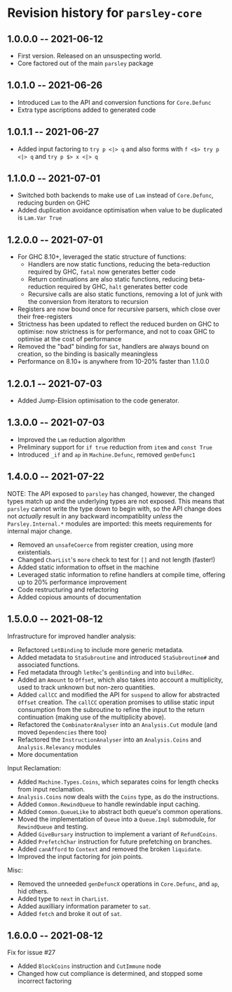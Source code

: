 # Revision history for `parsley-core`

## 1.0.0.0 -- 2021-06-12

* First version. Released on an unsuspecting world.
* Core factored out of the main `parsley` package

## 1.0.1.0 -- 2021-06-26

* Introduced `Lam` to the API and conversion functions for `Core.Defunc`
* Extra type ascriptions added to generated code

## 1.0.1.1 -- 2021-06-27

* Added input factoring to `try p <|> q` and also forms with `f <$> try p <|> q` and `try p $> x <|> q`

## 1.1.0.0 -- 2021-07-01

* Switched both backends to make use of `Lam` instead of `Core.Defunc`, reducing burden on GHC
* Added duplication avoidance optimisation when value to be duplicated is `Lam.Var True`

## 1.2.0.0 -- 2021-07-01

* For GHC 8.10+, leveraged the static structure of functions:
  * Handlers are now static functions, reducing the beta-reduction required by GHC, `fatal` now generates better code
  * Return continuations are also static functions, reducing beta-reduction required by GHC, `halt` generates better code
  * Recursive calls are also static functions, removing a lot of junk with the conversion from iterators to recursion
* Registers are now bound once for recursive parsers, which close over their free-registers
* Strictness has been updated to reflect the reduced burden on GHC to optimise: now strictness is for performance, and
  not to coax GHC to optimise at the cost of performance
* Removed the "bad" binding for `Sat`, handlers are always bound on creation, so the binding is basically meaningless
* Performance on 8.10+ is anywhere from 10-20% faster than 1.1.0.0

## 1.2.0.1 -- 2021-07-03

* Added Jump-Elision optimisation to the code generator.

## 1.3.0.0 -- 2021-07-03

* Improved the `Lam` reduction algorithm
* Preliminary support for `if true` reduction from `item` and `const True`
* Introduced `_if` and `ap` in `Machine.Defunc`, removed `genDefunc1`

## 1.4.0.0 -- 2021-07-22
NOTE: The API exposed to `parsley` has changed, however, the changed types match up
and the underlying types are not exposed. This means that `parsley` cannot write
the type down to begin with, so the API change does not _actually_ result in any
backward incompatiblity _unless_ the `Parsley.Internal.*` modules are imported:
this meets requirements for internal major change.

* Removed an `unsafeCoerce` from register creation, using more existentials.
* Changed `CharList`'s `more` check to test for `[]` and not length (faster!)
* Added static information to offset in the machine
* Leveraged static information to refine handlers at compile time, offering up
  to 20% performance improvement
* Code restructuring and refactoring
* Added copious amounts of documentation

## 1.5.0.0 -- 2021-08-12
Infrastructure for improved handler analysis:

* Refactored `LetBinding` to include more generic metadata.
* Added metadata to `StaSubroutine` and introduced `StaSubroutine#` and associated functions.
* Fed metadata through `letRec`'s `genBinding` and into `buildRec`.
* Added an `Amount` to `Offset`, which also takes into account a multiplicity, used to track unknown
  but non-zero quantities.
* Added `callCC` and modified the API for `suspend` to allow for abstracted `Offset` creation. The
  `callCC` operation promises to utilise static input consumption from the subroutine to refine the
  input to the return continuation (making use of the multiplicity above).
* Refactored the `CombinatorAnalyser` into an `Analysis.Cut` module (and moved `Dependencies` there too)
* Refactored the `InstructionAnalyser` into an `Analysis.Coins` and `Analysis.Relevancy` modules
* More documentation

Input Reclamation:

* Added `Machine.Types.Coins`, which separates coins for length checks from input reclamation.
* `Analysis.Coins` now deals wiith the `Coins` type, as do the instructions.
* Added `Common.RewindQueue` to handle rewindable input caching.
* Added `Common.QueueLike` to abstract both queue's common operations.
* Moved the implementation of `Queue` into a `Queue.Impl` submodule, for `RewindQueue` and testing.
* Added `GiveBursary` instruction to implement a variant of `RefundCoins`.
* Added `PrefetchChar` instruction for future prefetching on branches.
* Added `canAfford` to `Context` and removed the broken `liquidate`.
* Improved the input factoring for join points.

Misc:

* Removed the unneeded `genDefuncX` operations in `Core.Defunc`, and `ap`, hid others.
* Added type to `next` in `CharList`.
* Added auxilliary information parameter to `sat`.
* Added `fetch` and broke it out of `sat`.

## 1.6.0.0 -- 2021-08-12
Fix for issue #27

* Added `BlockCoins` instruction and `CutImmune` node
* Changed how cut compliance is determined, and stopped some incorrect factoring